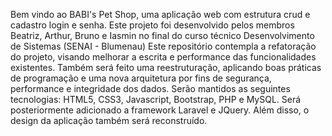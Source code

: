 Bem vindo ao BABI's Pet Shop, uma aplicação web com estrutura crud e cadastro login e senha.
Este projeto foi desenvolvido pelos membros Beatriz, Arthur, Bruno e Iasmin no final do curso técnico Desenvolvimento de Sistemas (SENAI - Blumenau)
Este repositório contempla a refatoração do projeto, visando melhorar a escrita e performance das funcionalidades existentes.
Também será feito uma reestruturação, aplicando boas práticas de programação e uma nova arquitetura por fins de segurança, performance e integridade dos dados.
Serão mantidos as seguintes tecnologias: HTML5, CSS3, Javascript, Bootstrap, PHP e MySQL. Será posteriormente adicionado a framework Laravel e JQuery.
Além disso, o design da aplicação também será reconstruído.
